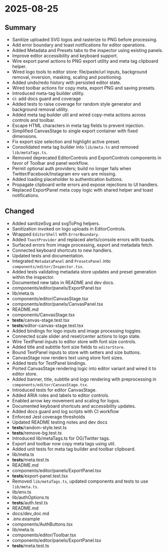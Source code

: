 # 2025-08-25

## Summary
- Sanitize uploaded SVG logos and rasterize to PNG before processing.
- Add error boundary and toast notifications for editor operations.
- Added Metadata and Presets tabs to the inspector using existing panels.
- Improve editor accessibility and keyboard support.
- Wire export panel actions to PNG export utility and meta tag clipboard helper.
- Wired logo tools to editor store: file/paste/url inputs, background removal, inversion, masking, scaling and positioning.
- Added undo/redo history with persisted editor state.
- Wired toolbar actions for copy meta, export PNG and saving presets.
- Introduced meta-tag builder utility.
- ci: add docs guard and coverage
- Added tests to raise coverage for random style generator and background removal utility.
- Added meta tag builder util and wired copy-meta actions across controls and toolbar.
- Escape HTML characters in meta tag fields to prevent injection.
- Simplified CanvasStage to single export container with fixed dimensions.
- Fix export size selection and highlight active preset.
- Consolidated meta tag builder into `lib/meta.ts` and removed `lib/metaTags.ts`.
- Removed deprecated EditorControls and ExportControls components in favor of Toolbar and panel workflow.
- Permit optional auth providers; build no longer fails when Twitter/Facebook/Instagram env vars are missing.
- Added loading placeholder to authentication buttons.
- Propagate clipboard write errors and expose rejections to UI handlers.
- Replaced ExportPanel meta copy logic with shared helper and toast notifications.

## Changed
- Added sanitizeSvg and svgToPng helpers.
- Sanitization invoked on logo uploads in EditorControls.
- Wrapped `EditorShell` with `ErrorBoundary`.
- Added `ToastProvider` and replaced alerts/console errors with toasts.
- Surfaced errors from image processing, export and metadata fetch.
- Connected keyboard shortcuts to new handlers.
- Updated tests and documentation.
- Integrated `MetadataPanel` and `PresetsPanel` into `components/editor/Inspector.tsx`.
- Added tests validating metadata store updates and preset generation within the inspector.
- Documented new tabs in README and dev docs.
- components/editor/panels/ExportPanel.tsx
- lib/meta.ts
- components/editor/CanvasStage.tsx
- components/editor/panels/CanvasPanel.tsx
- README.md
- components/CanvasStage.tsx
- __tests__/canvas-stage.test.tsx
- __tests__/editor-canvas-stage.test.tsx
- Added bindings for logo inputs and image processing toggles.
- Connected scale slider and reset/center actions to logo state.
- Wire TextPanel inputs to editor store with font size controls.
- Added title and subtitle font size fields to `editorStore`.
- Bound TextPanel inputs to store with setters and size buttons.
- CanvasStage now renders text using store font sizes.
- Added tests for TextPanel bindings.
- Ported CanvasStage rendering logic into editor variant and wired it to editor store.
- Added banner, title, subtitle and logo rendering with preprocessing in `components/editor/CanvasStage.tsx`.
- Introduced tests for editor CanvasStage.
- Added ARIA roles and labels to editor controls.
- Enabled arrow key movement and scaling for logos.
- Documented keyboard shortcuts and accessibility updates.
- Added docs guard and log scripts with CI workflow
- Enforced Jest coverage thresholds
- Updated README testing notes and dev docs
- __tests__/random-style.test.ts
- __tests__/remove-bg.test.ts
- Introduced lib/metaTags.ts for OG/Twitter tags.
- Export and toolbar now copy meta tags using util.
- Added unit tests for meta tag builder and toolbar clipboard.
- lib/meta.ts
- __tests__/meta.test.ts
- README.md
- components/editor/panels/ExportPanel.tsx
- __tests__/export-panel.test.tsx
- Removed `lib/metaTags.ts`, updated components and tests to use `lib/meta.ts`.
- lib/env.ts
- lib/authOptions.ts
- __tests__/auth.test.ts
- README.md
- docs/dev_doc.md
- .env.example
- components/AuthButtons.tsx
- lib/meta.ts
- components/editor/Toolbar.tsx
- components/editor/panels/ExportPanel.tsx
- __tests__/meta.test.ts
